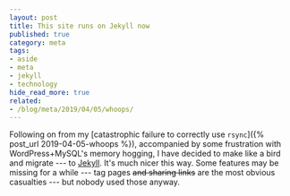 ```yaml
---
layout: post
title: This site runs on Jekyll now
published: true
category: meta
tags:
- aside
- meta
- jekyll
- technology
hide_read_more: true
related:
- /blog/meta/2019/04/05/whoops/
---
```


Following on from my [catastrophic failure to correctly use
`rsync`]({% post_url 2019-04-05-whoops %}),
accompanied by some frustration with WordPress+MySQL's memory hogging,
I have decided to make like a bird and migrate&nbsp;---
to [Jekyll](https://jekyllrb.com/).
It's much nicer this way.
Some features may be missing for a while&nbsp;---
tag pages ~~and sharing links~~ are the most obvious casualties&nbsp;---
but nobody used those anyway.
